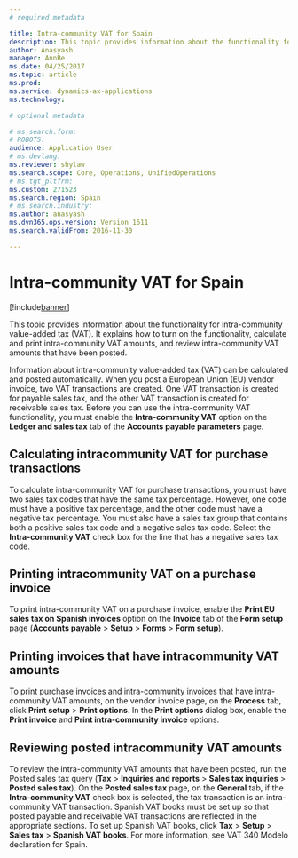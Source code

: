 ```yaml
---
# required metadata

title: Intra-community VAT for Spain
description: This topic provides information about the functionality for intra-community value-added tax (VAT). It explains how to turn on the functionality, calculate and print intra-community VAT amounts, and review intra-community VAT amounts that have been posted.
author: Anasyash
manager: AnnBe
ms.date: 04/25/2017
ms.topic: article
ms.prod: 
ms.service: dynamics-ax-applications
ms.technology: 

# optional metadata

# ms.search.form: 
# ROBOTS: 
audience: Application User
# ms.devlang: 
ms.reviewer: shylaw
ms.search.scope: Core, Operations, UnifiedOperations
# ms.tgt_pltfrm: 
ms.custom: 271523
ms.search.region: Spain
# ms.search.industry: 
ms.author: anasyash
ms.dyn365.ops.version: Version 1611
ms.search.validFrom: 2016-11-30

---
```


# Intra-community VAT for Spain
[!include[banner](../includes/banner.md)]


This topic provides information about the functionality for intra-community value-added tax (VAT). It explains how to turn on the functionality, calculate and print intra-community VAT amounts, and review intra-community VAT amounts that have been posted.

Information about intra-community value-added tax (VAT) can be calculated and posted automatically. When you post a European Union (EU) vendor invoice, two VAT transactions are created. One VAT transaction is created for payable sales tax, and the other VAT transaction is created for receivable sales tax. Before you can use the intra-community VAT functionality, you must enable the **Intra-community VAT** option on the **Ledger and sales tax** tab of the **Accounts payable parameters** page.

## Calculating intracommunity VAT for purchase transactions
To calculate intra-community VAT for purchase transactions, you must have two sales tax codes that have the same tax percentage. However, one code must have a positive tax percentage, and the other code must have a negative tax percentage. You must also have a sales tax group that contains both a positive sales tax code and a negative sales tax code. Select the **Intra-community VAT** check box for the line that has a negative sales tax code. 

## Printing intracommunity VAT on a purchase invoice
To print intra-community VAT on a purchase invoice, enable the **Print EU sales tax on Spanish invoices** option on the **Invoice** tab of the **Form setup** page (**Accounts payable** &gt; **Setup** &gt; **Forms** &gt; **Form setup**).

## Printing invoices that have intracommunity VAT amounts
To print purchase invoices and intra-community invoices that have intra-community VAT amounts, on the vendor invoice page, on the **Process** tab, click **Print setup** &gt; **Print options**. In the **Print options** dialog box, enable the **Print invoice** and **Print intra-community invoice** options.

## Reviewing posted intracommunity VAT amounts
To review the intra-community VAT amounts that have been posted, run the Posted sales tax query (**Tax** &gt; **Inquiries and reports** &gt; **Sales tax inquiries** &gt; **Posted sales tax**). On the **Posted sales tax** page, on the **General** tab, if the **Intra-community VAT** check box is selected, the tax transaction is an intra-community VAT transaction. Spanish VAT books must be set up so that posted payable and receivable VAT transactions are reflected in the appropriate sections. To set up Spanish VAT books, click **Tax** &gt; **Setup** &gt; **Sales tax** &gt; **Spanish VAT books**. For more information, see VAT 340 Modelo declaration for Spain.


